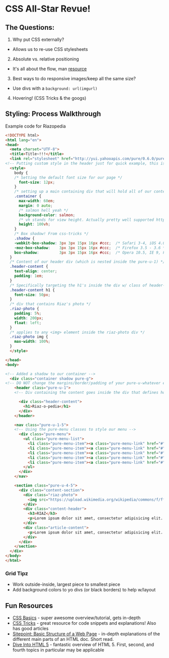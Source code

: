 # CSS All-Star Revue!

## The Questions:
1. Why put CSS externally?
  - Allows us to re-use CSS stylesheets
2. Absolute vs. relative positioning
  - It's all about the flow, man [resource](http://www.cssbasics.com/css-positioning/)
3. Best ways to do responsive images/keep all the same size?
  - Use divs with a `background: url(imgurl)`
4. Hovering! (CSS Tricks & the googs)

## Styling: Process Walkthrough

Example code for Riazopedia

```html
<!DOCTYPE html>
<html lang="en">
<head>
  <meta charset="UTF-8">
  <title>Title~!!!</title>
  <link rel="stylesheet" href="http://yui.yahooapis.com/pure/0.6.0/pure-min.css">
<!-- Putting custom style in the header just for quick example, this is bad practice generally -->
  <style>
    body {
    /* Setting the default font size for our page */
      font-size: 12px;
    }
    /* setting up a main containing div that will hold all of our content & be centered on the page */
    .container {
      max-width: 60em;
      margin: 0 auto;
      /* salmon hell yeah */
      background-color: salmon;
      /* vh stands for view height. Actually pretty well supported http://caniuse.com/#feat=viewport-units */
      height: 100vh;
    }
    /* Box shadow! From css-tricks */
    .shadow {
    -webkit-box-shadow: 3px 3px 15px 16px #ccc;  /* Safari 3-4, iOS 4.0.2 - 4.2, Android 2.3+ */
    -moz-box-shadow:    3px 3px 15px 16px #ccc;  /* Firefox 3.5 - 3.6 */
    box-shadow:         3px 3px 15px 16px #ccc;  /* Opera 10.5, IE 9, Firefox 4+, Chrome 6+, iOS 5 */
  }
  /* Content of our header div (which is nested inside the pure-u-1) */
  .header-content {
    text-align: center;
    padding: 1em;
  }
  /* Specifically targeting the h1's inside the div w/ class of header-content */
  .header-content h1 {
    font-size: 50px;
  }
  /* div that contains Riaz's photo */
  .riaz-photo {
    padding: 5%;
    width: 200px;
    float: left;
  }
  /* applies to any <img> element inside the riaz-photo div */
  .riaz-photo img {
    max-width: 100%;
  }
  </style>

</head>
<body>

<!-- Added a shadow to our container -->
  <div class="container shadow pure-g">
<!-- DO NOT change the margins/border/padding of your pure-u-whatever elements! This will mess up the grid layout (things won't fit) -->
    <header class="pure-u-1">
    <!-- Div containing the content goes inside the div that defines how much space -->

      <div class="header-content">
        <h1>Riaz-o-pedia</h1>
      </div>
    </header>

    <nav class="pure-u-1-5">
    <!-- Using the pure-menu classes to style our menu -->
      <div class="pure-menu">
        <ul class="pure-menu-list">
          <li class="pure-menu-item"><a class="pure-menu-link" href="#">stuff</a></li>
          <li class="pure-menu-item"><a class="pure-menu-link" href="#">stuff</a></li>
          <li class="pure-menu-item"><a class="pure-menu-link" href="#">stuff</a></li>
          <li class="pure-menu-item"><a class="pure-menu-link" href="#">stuff</a></li>
          <li class="pure-menu-item"><a class="pure-menu-link" href="#">stuff</a></li>
        </ul>
      </div>
    </nav>

    <section class="pure-u-4-5">
      <div class="content-section">
        <div class="riaz-photo">
          <img src="https://upload.wikimedia.org/wikipedia/commons/f/ff/Riaz_at_Banani_top_of_the_own_flat_bldg._4.jpg" alt="OMG RIAZ">
        </div>
        <div class="content-header">
          <h3>RIAZ</h3>
          <p>Lorem ipsum dolor sit amet, consectetur adipisicing elit. Tenetur ullam modi consequatur, quo magnam officia eaque neque! Quas, animi quos voluptatum optio hic voluptas reiciendis? Temporibus asperiores, fugiat nostrum architecto!</p>
        </div>
        <div class="article-content">
          <p>Lorem ipsum dolor sit amet, consectetur adipisicing elit. Atque, facere. Magnam consectetur, rem numquam hic odit placeat quasi fugiat sunt nobis veniam tempore nostrum quaerat sed esse error mollitia eum.</p>
        </div>
      </div>
    </section>
  </div>
</body>
</html>
```


### Grid Tipz

- Work outside-inside, largest piece to smallest piece
- Add background colors to yo divs (or black borders) to help w/layout

## Fun Resources

- [CSS Basics](http://www.cssbasics.com/) - super awesome overview/tutorial, gets in-depth
- [CSS Tricks](https://css-tricks.com/snippets) - great resource for code snippets and explanations! Also has good articles
- [Sitepoint: Basic Structure of a Web Page](http://www.sitepoint.com/web-foundations/basic-structure-of-a-web-page/) - in-depth explanations of the different main parts of an HTML doc. Short read.
- [Dive Into HTML 5](http://diveintohtml5.info/) - fantastic overview of HTML 5. First, second, and fourth topics in particular may be applicable
